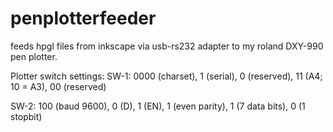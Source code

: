 # penplotterfeeder
feeds hpgl files from inkscape via usb-rs232 adapter to my roland DXY-990 pen plotter.

Plotter switch settings:
SW-1: 0000 (charset), 1 (serial), 0 (reserved), 11 (A4; 10 = A3), 00 (reserved)

SW-2: 100 (baud 9600), 0 (D), 1 (EN), 1 (even parity), 1 (7 data bits), 0 (1 stopbit)
